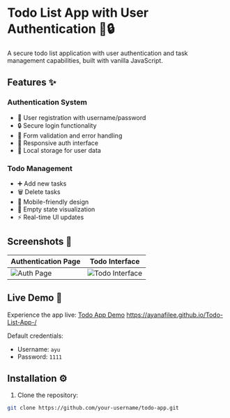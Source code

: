 # Todo List App with User Authentication 📝🔒

A secure todo list application with user authentication and task management capabilities, built with vanilla JavaScript.


## Features ✨

### Authentication System
- 🔑 User registration with username/password
- 🔒 Secure login functionality
- 📝 Form validation and error handling
- 🎨 Responsive auth interface
- 💾 Local storage for user data

### Todo Management
- ➕ Add new tasks
- 🗑️ Delete tasks
- 📱 Mobile-friendly design
- 🎉 Empty state visualization
- ⚡ Real-time UI updates

## Screenshots 📸

| Authentication Page | Todo Interface |
|----------------------|----------------|
| ![Auth Page](./screenshots/auth-page.png) | ![Todo Interface](./screenshots/todo-interface.png) |

## Live Demo 🚀
Experience the app live: [Todo App Demo]() https://ayanafilee.github.io/Todo-List-App-/

Default credentials:
- Username: `ayu`
- Password: `1111`

## Installation ⚙️
1. Clone the repository:
```bash
git clone https://github.com/your-username/todo-app.git
